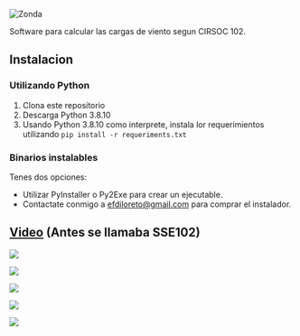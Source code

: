 ![Zonda](https://imgur.com/WJDyN6A.png)

Software para calcular las cargas de viento segun CIRSOC 102.

## Instalacion

### Utilizando Python

1. Clona este repositorio
2. Descarga Python 3.8.10
4. Usando Python 3.8.10 como interprete, instala lor requerimientos utilizando `pip install -r requeriments.txt`

### Binarios instalables

Tenes dos opciones:

 - Utilizar PyInstaller o Py2Exe para crear un ejecutable.
 - Contactate conmigo a efdiloreto@gmail.com para comprar el instalador.

## [Video](https://www.youtube.com/watch?v=uPwBUbLcfzs) (Antes se llamaba SSE102)

![](https://imgur.com/NQbA9GB.png)

![](https://imgur.com/dlz7Sib.png)

![](https://imgur.com/IG4UE8j.png)

![](https://imgur.com/55xAq0k.png)

![](https://imgur.com/DOw0StA.png)
